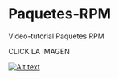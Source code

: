 # Paquetes-RPM
Video-tutorial Paquetes RPM



CLICK LA IMAGEN


[![Alt text](https://img.youtube.com/vi/sGNYLJC-vY/0.jpg)](https://www.youtube.com/watch?v=sGNYLJC-vY)

